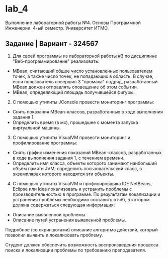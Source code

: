 # lab_4
Выполнение лабораторной работы №4. Основы Программной Инженерии. 4-ый семестр. Университет ИТМО. 

## Задание | Вариант - 324567

1. Для своей программы из лабораторной работы #3 по дисциплине "Веб-программирование" реализовать:
- MBean, считающий общее число установленных пользователем точек, а также число точек, не попадающих в область. В случае, если пользователь совершил 3 "промаха" подряд, разработанный MBean должен отправлять оповещение об этом событии.
- MBean, определяющий площадь получившейся фигуры.

2. С помощью утилиты JConsole провести мониторинг программы:
- Снять показания MBean-классов, разработанных в ходе выполнения задания 1.
- Определить время (в мс), прошедшее с момента запуска виртуальной машины.

3. С помощью утилиты VisualVM провести мониторинг и профилирование программы:
- Снять график изменения показаний MBean-классов, разработанных в ходе выполнения задания 1, с течением времени.
- Определить имя класса, объекты которого занимают наибольший объём памяти JVM; определить пользовательский класс, в экземплярах которого находятся эти объекты.

4. С помощью утилиты VisualVM и профилировщика IDE NetBeans, Eclipse или Idea локализовать и устранить проблемы с производительностью в программе. По результатам локализации и устранения проблемы необходимо составить отчёт, в котором должна содержаться следующая информация:
- Описание выявленной проблемы.
- Описание путей устранения выявленной проблемы.

Подробное (со скриншотами) описание алгоритма действий, который позволил выявить и локализовать проблему.

Студент должен обеспечить возможность воспроизведения процесса поиска и локализации проблемы по требованию преподавателя.
